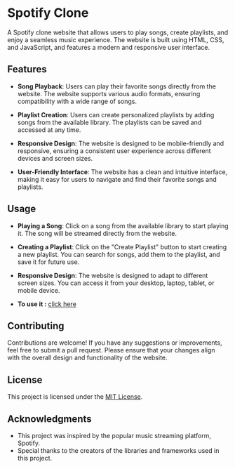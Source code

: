 # Spotify Clone

A Spotify clone website that allows users to play songs, create playlists, and enjoy a seamless music experience. The website is built using HTML, CSS, and JavaScript, and features a modern and responsive user interface.

## Features

- **Song Playback**: Users can play their favorite songs directly from the website. The website supports various audio formats, ensuring compatibility with a wide range of songs.

- **Playlist Creation**: Users can create personalized playlists by adding songs from the available library. The playlists can be saved and accessed at any time.

- **Responsive Design**: The website is designed to be mobile-friendly and responsive, ensuring a consistent user experience across different devices and screen sizes.

- **User-Friendly Interface**: The website has a clean and intuitive interface, making it easy for users to navigate and find their favorite songs and playlists.
  

## Usage

- **Playing a Song**: Click on a song from the available library to start playing it. The song will be streamed directly from the website.

- **Creating a Playlist**: Click on the "Create Playlist" button to start creating a new playlist. You can search for songs, add them to the playlist, and save it for future use.

- **Responsive Design**: The website is designed to adapt to different screen sizes. You can access it from your desktop, laptop, tablet, or mobile device.

- **To use it :** [click here](https://spotiphy.freewebhostmost.com)

## Contributing

Contributions are welcome! If you have any suggestions or improvements, feel free to submit a pull request. Please ensure that your changes align with the overall design and functionality of the website.

## License

This project is licensed under the [MIT License](LICENSE).

## Acknowledgments

- This project was inspired by the popular music streaming platform, Spotify.
- Special thanks to the creators of the libraries and frameworks used in this project.

